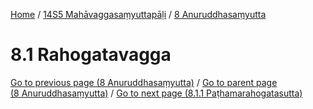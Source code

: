 
[Home](/) / [14S5 Mahāvaggasaṃyuttapāḷi](../../14S5.md) / [8 Anuruddhasaṃyutta](../8.md)

# 8.1 Rahogatavagga


[Go to previous page (8 Anuruddhasaṃyutta)](../8.md) / [Go to parent page (8 Anuruddhasaṃyutta)](../8.md) / [Go to next page (8.1.1 Paṭhamarahogatasutta)](8.1/8.1.1.md)


